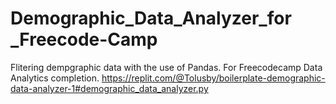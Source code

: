 # Demographic_Data_Analyzer_for _Freecode-Camp
 Flitering dempgraphic data with the use of Pandas. For Freecodecamp Data Analytics completion.
https://replit.com/@Tolusby/boilerplate-demographic-data-analyzer-1#demographic_data_analyzer.py
